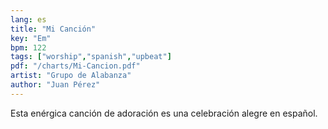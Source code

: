 ```yaml
---
lang: es
title: "Mi Canción"
key: "Em"
bpm: 122
tags: ["worship","spanish","upbeat"]
pdf: "/charts/Mi-Cancion.pdf"
artist: "Grupo de Alabanza"
author: "Juan Pérez"
---
```


Esta enérgica canción de adoración es una celebración alegre en español.

